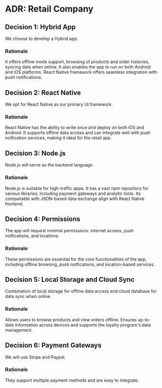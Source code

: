 # ADR: Retail Company 

## Decision 1: Hybrid App
We choose to develop a Hybrid app.
### Rationale
It offers offline mode support, browsing of products and order histories, syncing data when online. It also enables the app to run on both Android and iOS platforms. React Native framework offers seamless integration with push 
notifications.

## Decision 2: React Native
We opt for React Native as our primary UI framework.
### Rationale 
React Native has the ability to write once and deploy on both iOS and Android. It supports offline data access and can integrate well with push notfication services, making it ideal for the retail app.

## Decision 3: Node.js
Node.js will serve as the backend language.
### Rationale 
Node.js is suitable for high-traffic apps. It has a vast npm repository for various libraries, including payment gateways and analytic tools. Its compaitable with JSON-based data exchange align with React Native frontend.

## Decision 4: Permissions
The app will request minimal permissions: internet access, push notfications, and locations.
### Rationale
These permissions are essential for the core functionalities of the app, including offline browsing, push notfications, and location-based services.

## Decision 5: Local Storage and Cloud Sync
Combination of local storage for offline data access and cloud database for data sync when online.
### Rationale
Allows users to browse products and view orders offline. Ensures up-to-date information across devices and supports the loyalty program's data management.

## Decision 6: Payment Gateways
We will use Stripe and Paypal.
### Rationale
They support multiple payment methods and are easy to integrate.
